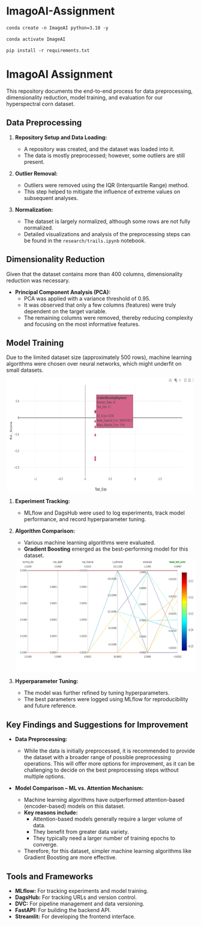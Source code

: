 # ImagoAI-Assignment

```
conda create -n ImageAI python=3.10 -y
```
```
conda activate ImageAI
```
```
pip install -r requirements.txt
```

# ImagoAI Assignment

This repository documents the end-to-end process for data preprocessing, dimensionality reduction, model training, and evaluation for our hyperspectral corn dataset.

## Data Preprocessing

1. **Repository Setup and Data Loading:**  
   - A repository was created, and the dataset was loaded into it.
   - The data is mostly preprocessed; however, some outliers are still present.

2. **Outlier Removal:**  
   - Outliers were removed using the IQR (Interquartile Range) method.
   - This step helped to mitigate the influence of extreme values on subsequent analyses.

3. **Normalization:**  
   - The dataset is largely normalized, although some rows are not fully normalized.
   - Detailed visualizations and analysis of the preprocessing steps can be found in the `research/trails.ipynb` notebook.

## Dimensionality Reduction

Given that the dataset contains more than 400 columns, dimensionality reduction was necessary.

- **Principal Component Analysis (PCA):**  
  - PCA was applied with a variance threshold of 0.95.
  - It was observed that only a few columns (features) were truly dependent on the target variable.
  - The remaining columns were removed, thereby reducing complexity and focusing on the most informative features.

## Model Training

Due to the limited dataset size (approximately 500 rows), machine learning algorithms were chosen over neural networks, which might underfit on small datasets.

<img src="images\image2.png" alt="best performing models" width="500" height="300">

1. **Experiment Tracking:**  
   - MLflow and DagsHub were used to log experiments, track model performance, and record hyperparameter tuning.

2. **Algorithm Comparison:**  
   - Various machine learning algorithms were evaluated.
   - **Gradient Boosting** emerged as the best-performing model for this dataset.
   
   <img src="images\image3.png" alt="best mse on different hyperparameters" width="500" height="300">

3. **Hyperparameter Tuning:**  
   - The model was further refined by tuning hyperparameters.
   - The best parameters were logged using MLflow for reproducibility and future reference.

## Key Findings and Suggestions for Improvement

- **Data Preprocessing:**  
  - While the data is initially preprocessed, it is recommended to provide the dataset with a broader range of possible preprocessing operations. This will offer more options for improvement, as it can be challenging to decide on the best preprocessing steps without multiple options.

- **Model Comparison – ML vs. Attention Mechanism:**  
  - Machine learning algorithms have outperformed attention-based (encoder-based) models on this dataset.
  - **Key reasons include:**
    - Attention-based models generally require a larger volume of data.
    - They benefit from greater data variety.
    - They typically need a larger number of training epochs to converge.
  - Therefore, for this dataset, simpler machine learning algorithms like Gradient Boosting are more effective.


## Tools and Frameworks

- **MLflow:** For tracking experiments and model training.
- **DagsHub:** For tracking URLs and version control.
- **DVC:** For pipeline management and data versioning.
- **FastAPI:** For building the backend API.
- **Streamlit:** For developing the frontend interface.